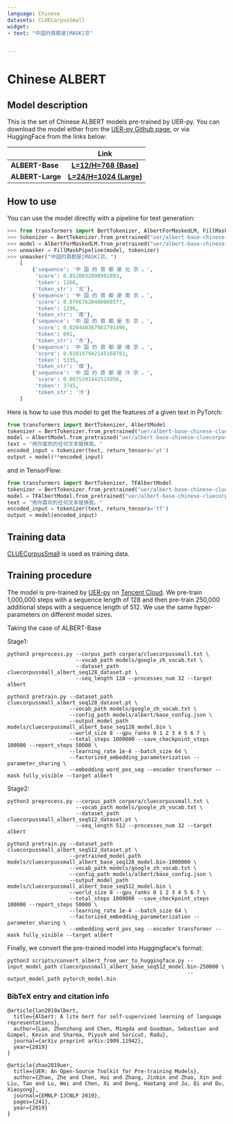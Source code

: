 ```yaml
---
language: Chinese
datasets: CLUECorpusSmall
widget: 
- text: "中国的首都是[MASK]京"


---
```



# Chinese ALBERT

## Model description

This is the set of Chinese ALBERT models pre-trained by UER-py. You can download the model either from the [UER-py Github page](https://github.com/dbiir/UER-py/), or via HuggingFace from the links below:

|          |           Link           |
| -------- | :-----------------------: |
| **ALBERT-Base**  | [**L=12/H=768 (Base)**][base] |
| **ALBERT-Large**  | [**L=24/H=1024 (Large)**][large] |

## How to use

You can use the model directly with a pipeline for text generation:

```python
>>> from transformers import BertTokenizer, AlbertForMaskedLM, FillMaskPipeline
>>> tokenizer = BertTokenizer.from_pretrained("uer/albert-base-chinese-cluecorpussmall")
>>> model = AlbertForMaskedLM.from_pretrained("uer/albert-base-chinese-cluecorpussmall")
>>> unmasker = FillMaskPipeline(model, tokenizer)   
>>> unmasker("中国的首都是[MASK]京。")
    [
        {'sequence': '中 国 的 首 都 是 北 京 。',
         'score': 0.8528032898902893, 
         'token': 1266, 
         'token_str': '北'}, 
        {'sequence': '中 国 的 首 都 是 南 京 。',
         'score': 0.07667620480060577, 
         'token': 1298, 
         'token_str': '南'}, 
        {'sequence': '中 国 的 首 都 是 东 京 。', 
         'score': 0.020440367981791496, 
         'token': 691, 
         'token_str': '东'},
        {'sequence': '中 国 的 首 都 是 维 京 。', 
         'score': 0.010197942145168781,
         'token': 5335, 
         'token_str': '维'}, 
        {'sequence': '中 国 的 首 都 是 汴 京 。', 
         'score': 0.0075391442514956, 
         'token': 3745, 
         'token_str': '汴'}
    ]

```

Here is how to use this model to get the features of a given text in PyTorch:

```python
from transformers import BertTokenizer, AlbertModel
tokenizer = BertTokenizer.from_pretrained("uer/albert-base-chinese-cluecorpussmall")
model = AlbertModel.from_pretrained("uer/albert-base-chinese-cluecorpussmall")
text = "用你喜欢的任何文本替换我。"
encoded_input = tokenizer(text, return_tensors='pt')
output = model(**encoded_input)
```

and in TensorFlow:

```python
from transformers import BertTokenizer, TFAlbertModel
tokenizer = BertTokenizer.from_pretrained("uer/albert-base-chinese-cluecorpussmall")
model = TFAlbertModel.from_pretrained("uer/albert-base-chinese-cluecorpussmall")
text = "用你喜欢的任何文本替换我。"
encoded_input = tokenizer(text, return_tensors='tf')
output = model(encoded_input)
```

## Training data

[CLUECorpusSmall](https://github.com/CLUEbenchmark/CLUECorpus2020/) is used as training data. 

## Training procedure

The model is pre-trained by [UER-py](https://github.com/dbiir/UER-py/) on [Tencent Cloud](https://cloud.tencent.com/). We pre-train 1,000,000 steps with a sequence length of 128 and then pre-train 250,000 additional steps with a sequence length of 512. We use the same hyper-parameters on different model sizes.

Taking the case of ALBERT-Base

Stage1:

```
python3 preprocess.py --corpus_path corpora/cluecorpussmall.txt \
                      --vocab_path models/google_zh_vocab.txt \
                      --dataset_path cluecorpussmall_albert_seq128_dataset.pt \
                      --seq_length 128 --processes_num 32 --target albert 
```

```
python3 pretrain.py --dataset_path cluecorpussmall_albert_seq128_dataset.pt \
                    --vocab_path models/google_zh_vocab.txt \
                    --config_path models/albert/base_config.json \
                    --output_model_path models/cluecorpussmall_albert_base_seq128_model.bin \
                    --world_size 8 --gpu_ranks 0 1 2 3 4 5 6 7 \
                    --total_steps 1000000 --save_checkpoint_steps 100000 --report_steps 50000 \
                    --learning_rate 1e-4 --batch_size 64 \
                    --factorized_embedding_parameterization --parameter_sharing \
                    --embedding word_pos_seg --encoder transformer --mask fully_visible --target albert
```

Stage2:

```
python3 preprocess.py --corpus_path corpora/cluecorpussmall.txt \
                      --vocab_path models/google_zh_vocab.txt \
                      --dataset_path cluecorpussmall_albert_seq512_dataset.pt \
                      --seq_length 512 --processes_num 32 --target albert 
```

```
python3 pretrain.py --dataset_path cluecorpussmall_albert_seq512_dataset.pt \
                    --pretrained_model_path models/cluecorpussmall_albert_base_seq128_model.bin-1000000 \
                    --vocab_path models/google_zh_vocab.txt \
                    --config_path models/albert/base_config.json \
                    --output_model_path models/cluecorpussmall_albert_base_seq512_model.bin \
                    --world_size 8 --gpu_ranks 0 1 2 3 4 5 6 7 \
                    --total_steps 1000000 --save_checkpoint_steps 100000 --report_steps 50000 \
                    --learning_rate 1e-4 --batch_size 64 \
                    --factorized_embedding_parameterization --parameter_sharing \
                    --embedding word_pos_seg --encoder transformer --mask fully_visible --target albert
```

Finally, we convert the pre-trained model into Huggingface's format:

```
python3 scripts/convert_albert_from_uer_to_huggingface.py --input_model_path cluecorpussmall_albert_base_seq512_model.bin-250000 \
                                                          --output_model_path pytorch_model.bin
```

### BibTeX entry and citation info

```
@article{lan2019albert,
  title={Albert: A lite bert for self-supervised learning of language representations},
  author={Lan, Zhenzhong and Chen, Mingda and Goodman, Sebastian and Gimpel, Kevin and Sharma, Piyush and Soricut, Radu},
  journal={arXiv preprint arXiv:1909.11942},
  year={2019}
}

@article{zhao2019uer,
  title={UER: An Open-Source Toolkit for Pre-training Models},
  author={Zhao, Zhe and Chen, Hui and Zhang, Jinbin and Zhao, Xin and Liu, Tao and Lu, Wei and Chen, Xi and Deng, Haotang and Ju, Qi and Du, Xiaoyong},
  journal={EMNLP-IJCNLP 2019},
  pages={241},
  year={2019}
}
```
[base]:https://huggingface.co/uer/albert-base-chinese-cluecorpussmall
[large]:https://huggingface.co/uer/albert-large-chinese-cluecorpussmall